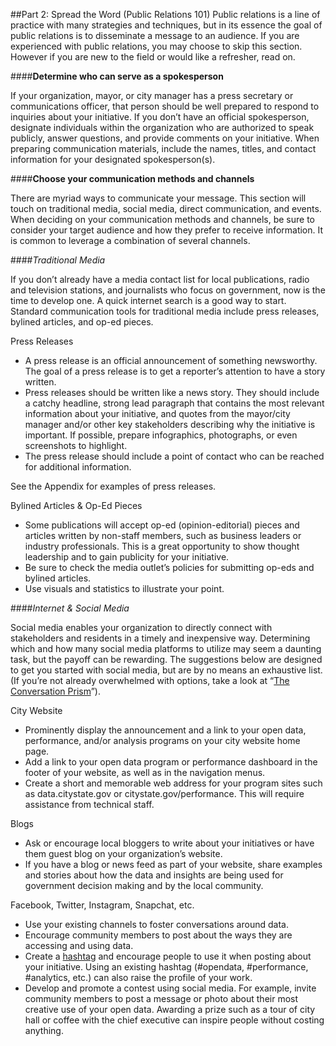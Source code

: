 ##Part 2: Spread the Word (Public Relations 101)
Public relations is a line of practice with many strategies and techniques, but in its essence the goal of public relations is to disseminate a message to an audience. If you are experienced with public relations, you may choose to skip this section. However if you are new to the field or would like a refresher, read on. 

####**Determine who can serve as a spokesperson**

If your organization, mayor, or city manager has a press secretary or communications officer, that person should be well prepared to respond to inquiries about your initiative. If you don’t have an official spokesperson, designate individuals within the organization who are authorized to speak publicly, answer questions, and provide comments on your initiative. When preparing communication materials, include the names, titles, and contact information for your designated spokesperson(s).

####**Choose your communication methods and channels**

There are myriad ways to communicate your message. This section will touch on traditional media, social media, direct communication, and events. When deciding on your communication methods and channels, be sure to consider your target audience and how they prefer to receive information. It is common to leverage a combination of several channels.

####*Traditional Media*

If you don’t already have a media contact list for local publications, radio and television stations, and journalists who focus on government, now is the time to develop one. A quick internet search is a good way to start. Standard communication tools for traditional media include press releases, bylined articles, and op-ed pieces.

Press Releases
* A press release is an official announcement of something newsworthy. The goal of a press release is to get a reporter’s attention to have a story written.
* Press releases should be written like a news story. They should include a catchy headline, strong lead paragraph that contains the most relevant information about your initiative, and quotes from the mayor/city manager and/or other key stakeholders describing why the initiative is important. If possible, prepare infographics, photographs, or even screenshots to highlight.
* The press release should include a point of contact who can be reached for additional information.

See the Appendix for examples of press releases.

Bylined Articles & Op-Ed Pieces
* Some publications will accept op-ed (opinion-editorial) pieces and articles written by non-staff members, such as business leaders or industry professionals. This is a great opportunity to show thought leadership and to gain publicity for your initiative.
* Be sure to check the media outlet’s policies for submitting op-eds and bylined articles.
* Use visuals and statistics to illustrate your point.

####*Internet & Social Media*

Social media enables your organization to directly connect with stakeholders and residents in a timely and inexpensive way. Determining which and how many social media platforms to utilize may seem a daunting task, but the payoff can be rewarding. The suggestions below are designed to get you started with social media, but are by no means an exhaustive list. (If you’re not already overwhelmed with options, take a look at “[The Conversation Prism](http://itknowledgeexchange.techtarget.com/writing-for-business/files/2015/05/JESS3_BrianSolis_ConversationPrism4_WEB_1280x1024.jpg)”). 

City Website 
* Prominently display the announcement and a link to your open data, performance, and/or analysis programs on your city website home page.
* Add a link to your open data program or performance dashboard in the footer of your website, as well as in the navigation menus.
* Create a short and memorable web address for your program sites such as data.citystate.gov or citystate.gov/performance. This will require assistance from technical staff.

Blogs
* Ask or encourage local bloggers to write about your initiatives or have them guest blog on your organization’s website.
* If you have a blog or news feed as part of your website, share examples and stories about how the data and insights are being used for government decision making and by the local community.

Facebook, Twitter, Instagram, Snapchat, etc. 
* Use your existing channels to foster conversations around data.
* Encourage community members to post about the ways they are accessing and using data.
* Create a [hashtag](http://www.adweek.com/socialtimes/create-hashtag/502080) and encourage people to use it when posting about your initiative. Using an existing hashtag (#opendata, #performance, #analytics, etc.) can also raise the profile of your work.
* Develop and promote a contest using social media. For example, invite community members to post a message or photo about their most creative use of your open data. Awarding a prize such as a tour of city hall or coffee with the chief executive can inspire people without costing anything.


